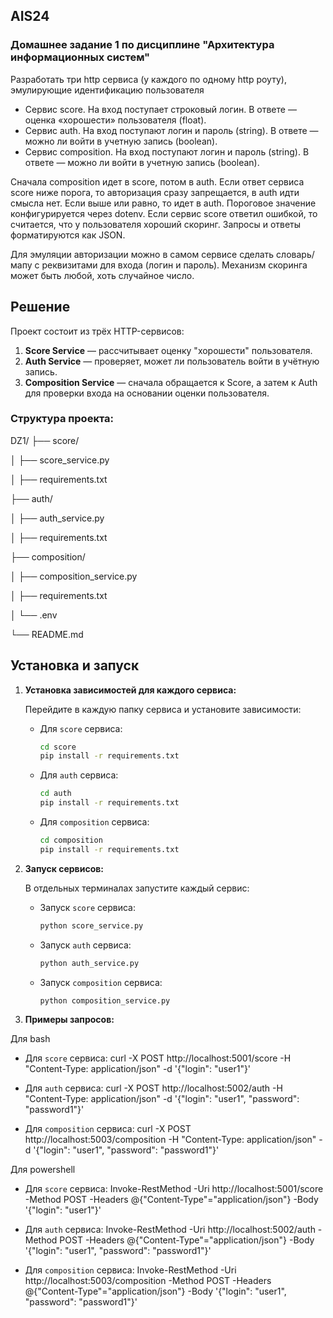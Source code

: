 ## AIS24
### Домашнее задание 1 по дисциплине "Архитектура информационных систем"

Разработать три http  сервиса (у каждого по одному  http роуту), эмулирующие идентификацию пользователя
- Сервис score. На вход поступает строковый логин. В ответе — оценка «хорошести» пользователя (float).
- Сервис auth. На вход поступают логин и пароль (string). В ответе — можно ли войти в учетную запись (boolean).
- Сервис composition. На вход поступают логин и пароль (string). В ответе — можно ли войти в учетную запись (boolean).

Сначала composition идет в score, потом в auth.
Если ответ сервиса score ниже порога, то авторизация сразу запрещается, в auth идти смысла нет. Если выше или равно, то идет в auth.
Пороговое значение конфигурируется через dotenv.
Если сервис score ответил ошибкой, то считается, что у пользователя хороший скоринг.
Запросы и ответы форматируются как JSON.

Для эмуляции авторизации можно в самом сервисе сделать словарь/мапу с реквизитами для входа (логин и пароль).
Механизм скоринга может быть любой, хоть случайное число.


## Решение

Проект состоит из трёх HTTP-сервисов:

1. **Score Service** — рассчитывает оценку "хорошести" пользователя.
2. **Auth Service** — проверяет, может ли пользователь войти в учётную запись.
3. **Composition Service** — сначала обращается к Score, а затем к Auth для проверки входа на основании оценки пользователя.


### Структура проекта:

DZ1/
├── score/

│   	├── score_service.py

│   	├── requirements.txt

├── auth/

│   	├── auth_service.py

│   	├── requirements.txt

├── composition/

│   	├── composition_service.py

│   	├── requirements.txt

│   	└── .env

└── README.md


## Установка и запуск

1. **Установка зависимостей для каждого сервиса:**

   Перейдите в каждую папку сервиса и установите зависимости:

   - Для `score` сервиса:
     ```bash
     cd score
     pip install -r requirements.txt
     ```

   - Для `auth` сервиса:
     ```bash
     cd auth
     pip install -r requirements.txt
     ```

   - Для `composition` сервиса:
     ```bash
     cd composition
     pip install -r requirements.txt
     ```

2. **Запуск сервисов:**

   В отдельных терминалах запустите каждый сервис:

   - Запуск `score` сервиса:
     ```bash
     python score_service.py
     ```

   - Запуск `auth` сервиса:
     ```bash
     python auth_service.py
     ```

   - Запуск `composition` сервиса:
     ```bash
     python composition_service.py
     ```

3. **Примеры запросов:**

Для bash
   - Для `score` сервиса:
     curl -X POST http://localhost:5001/score -H "Content-Type: application/json" -d '{"login": "user1"}'

   - Для `auth` сервиса:
     curl -X POST http://localhost:5002/auth -H "Content-Type: application/json" -d '{"login": "user1", "password": "password1"}'

   - Для `composition` сервиса:
     curl -X POST http://localhost:5003/composition -H "Content-Type: application/json" -d '{"login": "user1", "password": "password1"}'


Для powershell
   - Для `score` сервиса:
     Invoke-RestMethod -Uri http://localhost:5001/score -Method POST -Headers @{"Content-Type"="application/json"} -Body '{"login": "user1"}'

   - Для `auth` сервиса:
     Invoke-RestMethod -Uri http://localhost:5002/auth -Method POST -Headers @{"Content-Type"="application/json"} -Body '{"login": "user1", "password": "password1"}'
  
   - Для `composition` сервиса:
	 Invoke-RestMethod -Uri http://localhost:5003/composition -Method POST -Headers @{"Content-Type"="application/json"} -Body '{"login": "user1", "password": "password1"}'
